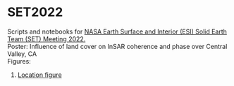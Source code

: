 # SET2022
Scripts and notebooks for [NASA Earth Surface and Interior (ESI) Solid Earth Team (SET) Meeting 2022.](https://meeting-info.org/esi-set-2022/)<br>
Poster: Influence of land cover on InSAR coherence and phase over Central Valley, CA<br>
Figures:
1. [Location figure](link)
